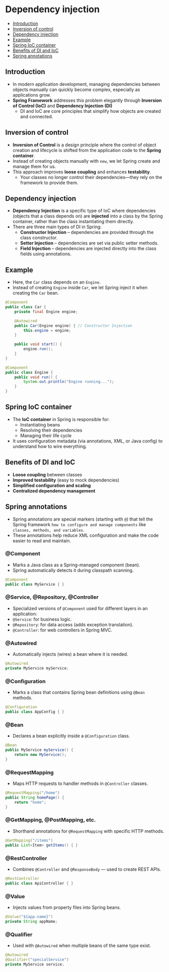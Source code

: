 # Dependency injection
- [Introduction](#introduction)
- [Inversion of control](#inversion-of-control)
- [Dependency injection](#dependency-injection)
- [Example](#example)
- [Spring IoC container](#spring-ioc-container)
- [Benefits of DI and IoC](#benefits-of-di-and-ioc)
- [Spring annotations](#spring-annotations)
## Introduction
- In modern application development, managing dependencies between objects manually can quickly become complex, especially as applications grow. 
- **Spring Framework** addresses this problem elegantly through **Inversion of Control (IoC)** and **Dependency Injection (DI)**
  - DI and IoC are core principles that simplify how objects are created and connected.

## Inversion of control
- **Inversion of Control** is a design principle where the control of object creation and lifecycle is shifted from the application code to the **Spring container**. 
- Instead of creating objects manually with `new`, we let Spring create and manage them for us. 
- This approach improves **loose coupling** and enhances **testability**.
  - Your classes no longer control their dependencies—they rely on the framework to provide them.

## Dependency injection
- **Dependency Injection** is a specific type of IoC where dependencies (objects that a class depends on) are **injected** into a class by the Spring container, rather than the class instantiating them directly.
- There are three main types of DI in Spring:
  - **Constructor Injection** – dependencies are provided through the class constructor.
  - **Setter Injection** – dependencies are set via public setter methods.
  - **Field Injection** – dependencies are injected directly into the class fields using annotations.
## Example
- Here, the `Car` class depends on an `Engine`. 
- Instead of creating `Engine` inside `Car`, we let Spring inject it when creating the `Car` bean.
```java
@Component
public class Car {
    private final Engine engine;

    @Autowired
    public Car(Engine engine) { // Constructor Injection
        this.engine = engine;
    }

    public void start() {
        engine.run();
    }
}

@Component
public class Engine {
    public void run() {
        System.out.println("Engine running...");
    }
}
```

## Spring IoC container
- The **IoC container** in Spring is responsible for:
  - Instantiating beans
  - Resolving their dependencies
  - Managing their life cycle
- It uses configuration metadata (via annotations, XML, or Java config) to understand how to wire everything.

## Benefits of DI and IoC
- **Loose coupling** between classes
- **Improved testability** (easy to mock dependencies)
- **Simplified configuration and scaling**
- **Centralized dependency management**

## Spring annotations
- Spring annotations are special markers (starting with `@`) that tell the Spring framework `how to configure and manage components` like `classes, methods, and variables`. 
- These annotations help reduce XML configuration and make the code easier to read and maintain.
### @Component  
- Marks a Java class as a Spring-managed component (bean).
- Spring automatically detects it during classpath scanning.

```java
@Component
public class MyService { }
```

### @Service, @Repository, @Controller  
- Specialized versions of `@Component` used for different layers in an application:  
- `@Service`: for business logic.  
- `@Repository`: for data access (adds exception translation).  
- `@Controller`: for web controllers in Spring MVC.

### @Autowired  
- Automatically injects (wires) a bean where it is needed.

```java
@Autowired
private MyService myService;
```

### @Configuration  
- Marks a class that contains Spring bean definitions using `@Bean` methods.

```java
@Configuration
public class AppConfig { }
```

### @Bean  
- Declares a bean explicitly inside a `@Configuration` class.

```java
@Bean
public MyService myService() {
    return new MyService();
}
```

### @RequestMapping  
- Maps HTTP requests to handler methods in `@Controller` classes.

```java
@RequestMapping("/home")
public String homePage() {
    return "home";
}
```

### @GetMapping, @PostMapping, etc.  
- Shorthand annotations for `@RequestMapping` with specific HTTP methods.

```java
@GetMapping("/items")
public List<Item> getItems() { }
```

### @RestController  
- Combines `@Controller` and `@ResponseBody` — used to create REST APIs.

```java
@RestController
public class ApiController { }
```

### @Value  
- Injects values from property files into Spring beans.

```java
@Value("${app.name}")
private String appName;
```

### @Qualifier  
- Used with `@Autowired` when multiple beans of the same type exist.

```java
@Autowired
@Qualifier("specialService")
private MyService service;
```